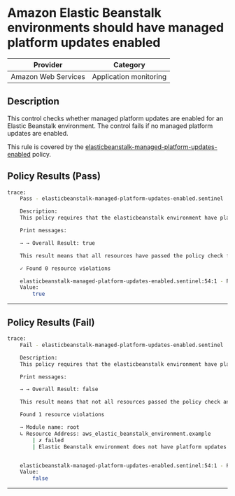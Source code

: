 #  Amazon Elastic Beanstalk environments should have managed platform updates enabled

| Provider            | Category                    |
|---------------------|-----------------------------|
| Amazon Web Services | Application monitoring      |

## Description

This control checks whether managed platform updates are enabled for an Elastic Beanstalk environment. The control fails if no managed platform updates are enabled.

This rule is covered by the [elasticbeanstalk-managed-platform-updates-enabled](https://github.com/hashicorp/policy-library-FSBP-Policy-Set-for-AWS-Terraform/blob/main/policies/elasticbeanstalk/elasticbeanstalk-managed-platform-updates-enabled.sentinel) policy.

## Policy Results (Pass)
```bash
trace:
    Pass - elasticbeanstalk-managed-platform-updates-enabled.sentinel

    Description:
    This policy requires that the elasticbeanstalk environment have platform updates enabled

    Print messages:

    → → Overall Result: true

    This result means that all resources have passed the policy check for the policy elasticbeanstalk-managed-platform-updates-enabled.

    ✓ Found 0 resource violations

    elasticbeanstalk-managed-platform-updates-enabled.sentinel:54:1 - Rule "main"
    Value:
        true
```

---

## Policy Results (Fail)
```bash
trace:
    Fail - elasticbeanstalk-managed-platform-updates-enabled.sentinel

    Description:
    This policy requires that the elasticbeanstalk environment have platform updates enabled

    Print messages:

    → → Overall Result: false

    This result means that not all resources passed the policy check and the protected behavior is not allowed for the policy elasticbeanstalk-managed-platform-updates-enabled.

    Found 1 resource violations

    → Module name: root
    ↳ Resource Address: aws_elastic_beanstalk_environment.example
        | ✗ failed
        | Elastic Beanstalk environment does not have platform updates enabled. Refer to https://docs.aws.amazon.com/securityhub/latest/userguide/elasticbeanstalk-controls.html#elasticbeanstalk-2 for more details.


    elasticbeanstalk-managed-platform-updates-enabled.sentinel:54:1 - Rule "main"
    Value:
        false
```

---